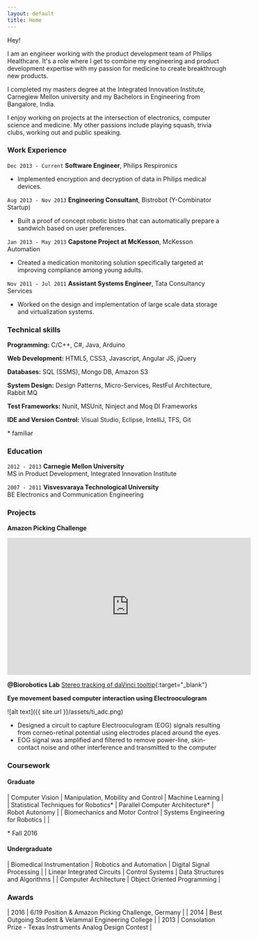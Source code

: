 ```yaml
---
layout: default 
title: Home
---
```


Hey!

I am an engineer working with the product development team of Philips Healthcare. It's a role where I get to combine my engineering and product development expertise with my passion for medicine to create breakthrough new products.

I completed my masters degree at the Integrated Innovation Institute, Carnegiew Mellon university and my Bachelors in Engineering from Bangalore, India.

I enjoy working on projects at the intersection of electronics, computer science and medicine. My other passions include playing squash, trivia clubs, working out and public speaking.


### Work Experience

`Dec 2013 - Current`
__Software Engineer__, Philips Respironics

* Implemented encryption and decryption of data in Philips medical devices.

`Aug 2013 - Nov 2013` 
__Engineering Consultant__, Bistrobot (Y-Combinator Startup)

* Built a proof of concept robotic bistro that can automatically prepare a sandwich based on user preferences.

`Jan 2013 - May 2013` 
__Capstone Project at McKesson__, McKesson Automation
* Created a medication monitoring solution specifically targeted at improving compliance among young adults.

`Nov 2011 - Jul 2011` 
__Assistant Systems Engineer__, Tata Consultancy Services
* Worked on the design and implementation of large scale data storage and virtualization systems.

### Technical skills

__Programming:__ C/C++, C#, Java, Arduino

__Web Development:__ HTML5, CSS3, Javascript, Angular JS, jQuery

__Databases:__ SQL (SSMS), Mongo DB, Amazon S3

__System Design:__ Design Patterns, Micro-Services, RestFul Architecture, Rabbit MQ

__Test Frameworks:__ Nunit, MSUnit, Ninject and Moq DI Frameworks

__IDE and Version Control:__ Visual Studio, Eclipse, IntelliJ, TFS, Git

\* familiar


### Education

`2012 - 2013`
__Carnegie Mellon University__  
MS in Product Development, Integrated Innovation Institute

`2007 - 2011`
__Visvesvaraya Technological University__  
BE Electronics and Communication Engineering

### Projects
__Amazon Picking Challenge__
<iframe width="560" height="315" src="https://www.youtube.com/embed/P4ha7lW1jkI" frameborder="0" allowfullscreen></iframe>

<!--create separate page for projects-->
<!--da Vinci-->
<!--//pic-->

<!--Fresnel curves & motion planning-->
<!--//pic-->

__@Biorobotics Lab__
[Stereo tracking of daVinci tooltip](http://feroze.in/stereo_tracking/){:target="_blank"}

__Eye movement based computer interaction using Electrooculogram__

![alt text]({{ site.url }}/assets/ti_adc.png)

* Designed a circuit to capture Electrooculogram (EOG) signals resulting from corneo-retinal potential using electrodes placed around the eyes.
* EOG signal was amplified and filtered to remove power-line, skin-contact noise and
other interference and transmitted to the computer


### Coursework

#### Graduate

| Computer Vision | Manipulation, Mobility and Control | Machine Learning |
| Statistical Techniques for Robotics* | Parallel Computer Architecture* | Robot Autonomy |
| Biomechanics and Motor Control | Systems Engineering for Robotics | |

\* Fall 2016


#### Undergraduate

| Biomedical Instrumentation | Robotics and Automation | Digital Signal Processing |
| Linear Integrated Circuits | Control Systems | Data Structures and Algorithms |
| Computer Architecture | Object Oriented Programming |


### Awards

| 2016 | 6/19 Position & Amazon Picking Challenge, Germany |
| 2014 | Best Outgoing Student & Velammal Engineering College |
| 2013 | Consolation Prize - Texas Instruments Analog Design Contest |
